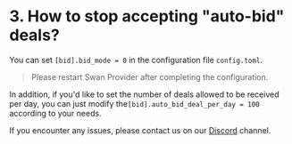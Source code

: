 # 3. How to stop accepting "auto-bid" deals?

You can set `[bid].bid_mode = 0` in the configuration file `config.toml`.

> Please restart Swan Provider after completing the configuration.

In addition, if you'd like to set the number of deals allowed to be received per day, you can just modify the`[bid].auto_bid_deal_per_day = 100` according to your needs.



If you encounter any issues, please contact us on our [Discord](https://filswan.com/discord) channel.
